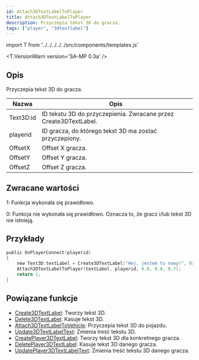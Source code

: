 ```yaml
---
id: Attach3DTextLabelToPlayer
title: Attach3DTextLabelToPlayer
description: Przyczepia tekst 3D do gracza.
tags: ["player", "3dtextlabel"]
---
```


import T from '../../../../../src/components/templates.js'

<T.VersionWarn version='SA-MP 0.3a' />

## Opis

Przyczepia tekst 3D do gracza.

| Nazwa     | Opis                                                             |
| --------- | ---------------------------------------------------------------- |
| Text3D:id | ID tekstu 3D do przyczepienia. Zwracane przez Create3DTextLabel. |
| playerid  | ID gracza, do którego tekst 3D ma zostać przyczepiony.           |
| OffsetX   | Offset X gracza.                                                 |
| OffsetY   | Offset Y gracza.                                                 |
| OffsetZ   | Offset Z gracza.                                                 |

## Zwracane wartości

1: Funkcja wykonała się prawidłowo.

0: Funkcja nie wykonała się prawidłowo. Oznacza to, że gracz i/lub tekst 3D nie istnieją.

## Przykłady

```c
public OnPlayerConnect(playerid)
{
    new Text3D:textLabel = Create3DTextLabel("Hej, jestem tu nowy!", 0x008080FF, 30.0, 40.0, 50.0, 40.0, 0);
    Attach3DTextLabelToPlayer(textLabel, playerid, 0.0, 0.0, 0.7);
    return 1;
}
```

## Powiązane funkcje

- [Create3DTextLabel](Create3DTextLabel.md): Tworzy tekst 3D.
- [Delete3DTextLabel](Delete3DTextLabel.md): Kasuje tekst 3D.
- [Attach3DTextLabelToVehicle](Attach3DTextLabelToVehicle.md): Przyczepia tekst 3D do pojazdu.
- [Update3DTextLabelText](Update3DTextLabelText.md): Zmienia treść tekstu 3D.
- [CreatePlayer3DTextLabel](CreatePlayer3DTextLabel.md): Tworzy tekst 3D dla konkretnego gracza.
- [DeletePlayer3DTextLabel](DeletePlayer3DTextLabel.md): Kasuje tekst 3D danego gracza.
- [UpdatePlayer3DTextLabelText](UpdatePlayer3DTextLabel.md): Zmienia treść tekstu 3D danego gracza.
